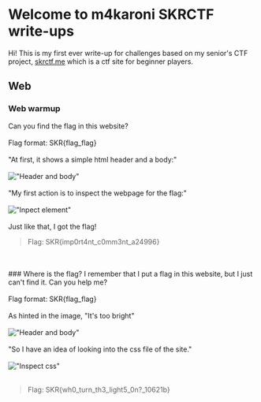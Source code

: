 # Welcome to m4karoni SKRCTF write-ups
Hi! This is my first ever write-up for challenges based on my senior's CTF project, [skrctf.me](skrctf.me) which is a ctf site for beginner players.

## Web

### Web warmup

Can you find the flag in this website?
<br/><br/>
Flag format: SKR{flag_flag}
<br/><br/>
"At first, it shows a simple html header and a body:"
<br/><br/>
!["Header and body"](https://user-images.githubusercontent.com/70287409/122788142-9f318380-d2e8-11eb-8f8e-ba98d1f4837a.png)
<br/><br/>
"My first action is to inspect the webpage for the flag:"
<br/><br/>
!["Inpect element"](https://user-images.githubusercontent.com/70287409/122788412-e455b580-d2e8-11eb-89ab-e08f7739cd0d.png)
<br/><br/>
Just like that, I got the flag!
> Flag: SKR{imp0rt4nt_c0mm3nt_a24996}


<br/><br/> ### Where is the flag?
I remember that I put a flag in this website, but I just can't find it. Can you help me?
<br/><br/>
Flag format: SKR{flag_flag}
<br/><br/>
As hinted in the image, "It's too bright"
<br/><br/>
!["Header and body"](https://user-images.githubusercontent.com/70287409/122788945-647c1b00-d2e9-11eb-948a-5fb9bd5d0e1e.png)
<br/><br/>
"So I have an idea of looking into the css file of the site."
<br/><br/>
!["Inspect css"](https://user-images.githubusercontent.com/70287409/122789167-98efd700-d2e9-11eb-8de5-015e963d5d9c.png)
<br/><br/>
> Flag: SKR{wh0_turn_th3_light5_0n?\_10621b}


